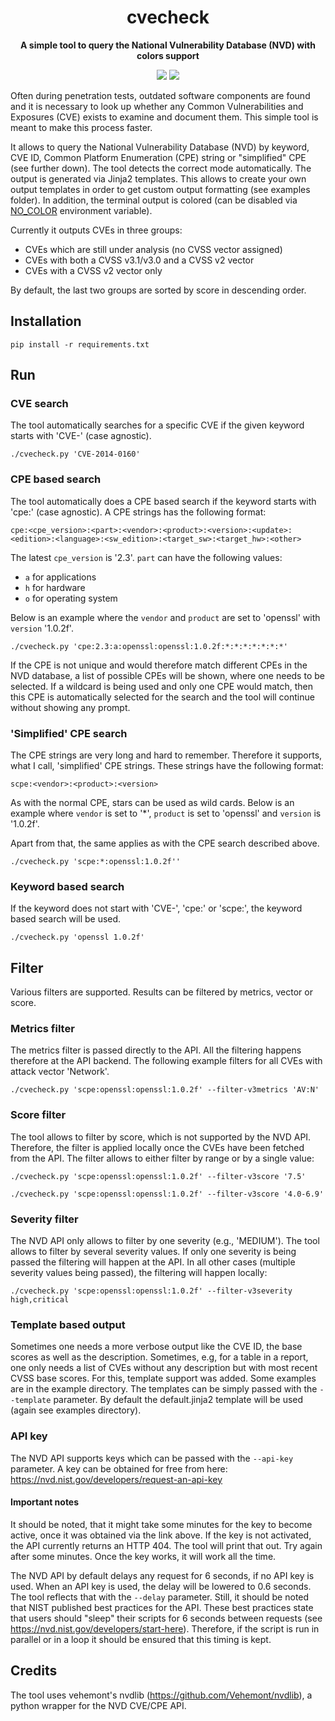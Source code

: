 <h1 align="center">cvecheck</h1>
<p align="center">
<strong>A simple tool to query the National Vulnerability Database (NVD) with colors support</strong>
</p>
<p align="center">
<img src="https://img.shields.io/badge/python-%3E=_3.8-blue"/>
<img src="https://img.shields.io/badge/License-GPLv3-green.svg"/>
</p>

Often during penetration tests, outdated software components are found and it is necessary to look up whether any Common Vulnerabilities and Exposures (CVE) exists to examine and document them. This simple tool is meant to make this process faster.

It allows to query the National Vulnerability Database (NVD) by keyword, CVE ID, Common Platform Enumeration (CPE) string or "simplified" CPE (see further down). The tool detects the correct mode automatically.
The output is generated via Jinja2 templates. This allows to create your own output templates in order to get custom output formatting (see examples folder). In addition, the terminal output is colored (can be disabled via [NO_COLOR](https://no-color.org/) environment variable).

Currently it outputs CVEs in three groups:
- CVEs which are still under analysis (no CVSS vector assigned)
- CVEs with both a CVSS v3.1/v3.0 and a CVSS v2 vector
- CVEs with a CVSS v2 vector only

By default, the last two groups are sorted by score in descending order.

## Installation
```pip install -r requirements.txt```

## Run

### CVE search
The tool automatically searches for a specific CVE if the given keyword starts with 'CVE-' (case agnostic).

```./cvecheck.py 'CVE-2014-0160'```

### CPE based search
The tool automatically does a CPE based search if the keyword starts with 'cpe:' (case agnostic). A CPE strings has the following format:

``cpe:<cpe_version>:<part>:<vendor>:<product>:<version>:<update>:<edition>:<language>:<sw_edition>:<target_sw>:<target_hw>:<other>``

The latest ``cpe_version`` is '2.3'. ``part`` can have the following values:
- ``a`` for applications
- ``h`` for hardware
- ``o`` for operating system

Below is an example where the ``vendor`` and ``product`` are set to 'openssl' with ``version`` '1.0.2f'.

```./cvecheck.py 'cpe:2.3:a:openssl:openssl:1.0.2f:*:*:*:*:*:*:*'```

If the CPE is not unique and would therefore match different CPEs in the NVD database, a list of possible CPEs will be shown, where one needs to be selected. If a wildcard is being used and only one CPE would match, then this CPE is automatically selected for the search and the tool will continue without showing any prompt.

### 'Simplified' CPE search
The CPE strings are very long and hard to remember. Therefore it supports, what I call, 'simplified' CPE strings. These strings have the following format:

``scpe:<vendor>:<product>:<version>``

As with the normal CPE, stars can be used as wild cards. Below is an example where ``vendor`` is set to '*', ``product`` is set to 'openssl' and ``version`` is '1.0.2f'.

Apart from that, the same applies as with the CPE search described above.

```./cvecheck.py 'scpe:*:openssl:1.0.2f''```

### Keyword based search
If the keyword does not start with 'CVE-', 'cpe:' or 'scpe:', the keyword based search will be used.

```./cvecheck.py 'openssl 1.0.2f'```

## Filter
Various filters are supported. Results can be filtered by metrics, vector or score. 

### Metrics filter
The metrics filter is passed directly to the API. All the filtering happens therefore at the API backend. The following example filters for all CVEs with attack vector 'Network'.

```./cvecheck.py 'scpe:openssl:openssl:1.0.2f' --filter-v3metrics 'AV:N'```

### Score filter
The tool allows to filter by score, which is not supported by the NVD API. Therefore, the filter is applied locally once the CVEs have been fetched from the API. The filter allows to either filter by range or by a single value:

```./cvecheck.py 'scpe:openssl:openssl:1.0.2f' --filter-v3score '7.5'```

```./cvecheck.py 'scpe:openssl:openssl:1.0.2f' --filter-v3score '4.0-6.9'```

### Severity filter
The NVD API only allows to filter by one severity (e.g., 'MEDIUM'). The tool allows to filter by several severity values. If only one severity is being passed the filtering will happen at the API. In all other cases (multiple severity values being passed), the filtering will happen locally:

```./cvecheck.py 'scpe:openssl:openssl:1.0.2f' --filter-v3severity high,critical```

### Template based output
Sometimes one needs a more verbose output like the CVE ID, the base scores as well as the description. Sometimes, e.g, for a table in a report, one only needs a list of CVEs without any description but with most recent CVSS base scores. For this, template support was added. Some examples are in the example directory. The templates can be simply passed with the ``--template`` parameter. By default the default.jinja2 template will be used (again see examples directory).

### API key
The NVD API supports keys which can be passed with the ``--api-key`` parameter. A key can be obtained for free from here: https://nvd.nist.gov/developers/request-an-api-key

#### Important notes
It should be noted, that it might take some minutes for the key to become active, once it was obtained via the link above. If the key is not activated, the API currently returns an HTTP 404. The tool will print that out. Try again after some minutes. Once the key works, it will work all the time.

The NVD API by default delays any request for 6 seconds, if no API key is used. When an API key is used, the delay will be lowered to 0.6 seconds. The tool reflects that with the ``--delay`` parameter.
Still, it should be noted that NIST published best practices for the API. These best practices state that users should "sleep" their scripts for 6 seconds between requests (see https://nvd.nist.gov/developers/start-here). Therefore, if the script is run in parallel or in a loop it should be ensured that this timing is kept.

## Credits
The tool uses vehemont's nvdlib (https://github.com/Vehemont/nvdlib), a python wrapper for the NVD CVE/CPE API.
